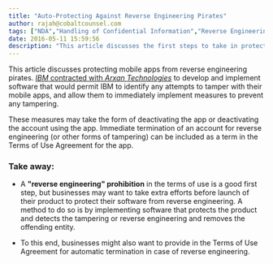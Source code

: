 ```yaml
---
title: "Auto-Protecting Against Reverse Engineering Pirates"
author: rajah@cobaltcounsel.com
tags: ["NDA","Handling of Confidential Information","Reverse Engineering","Commercial Activities","Rajah"]
date: 2016-05-11 15:59:56
description: "This article discusses the first steps to take in protecting your mobile apps from reserse engineering pirates and other forms of tampering."
---
```


This article discusses protecting mobile apps from reverse engineering pirates. [*IBM* contracted with *Arxan Technologies*](https://www.globenewswire.com/news-release/2014/12/16/1182784/0/en/Arxan-Integrates-With-IBM-Security-AppScan-and-Trusteer-Products.html) to develop and implement software that would permit IBM to identify any attempts to tamper with their mobile apps, and allow them to immediately implement measures to prevent any tampering. 

These measures may take the form of deactivating the app or deactivating the account using the app. Immediate termination of an account for reverse engineering (or other forms of tampering) can be included as a term in the Terms of Use Agreement for the app.

### Take away:
- A **"reverse engineering" prohibition** in the terms of use is a good first step, but businesses may want to take extra efforts before launch of their product to protect their software from reverse engineering. A method to do so is by implementing software that protects the product and detects the tampering or reverse engineering and removes the offending entity. 

- To this end, businesses might also want to provide in the Terms of Use Agreement for automatic termination in case of reverse engineering.
